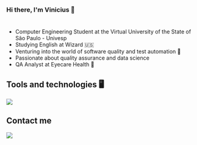 ### Hi there, I'm Vinicius 👋
#

- Computer Engineering Student at the Virtual University of the State of São Paulo - Univesp
- Studying English at Wizard 🇺🇸
- Venturing into the world of software quality and test automation 🖤
- Passionate about quality assurance and data science
- QA Analyst at Eyecare Health 💙

## Tools and technologies 🖥️

<p align="left">
  <a href="https://skillicons.dev">
    <img src="https://skillicons.dev/icons?i=git,github,linux,js," />
  </a>
</p>

## Contact me 
<div>
<a href="https://www.linkedin.com/in/vinicius-trindade-bab040170" target="_blank"><img loading="lazy" src="https://img.shields.io/badge/-LinkedIn-%230077B5?style=for-the-badge&logo=linkedin&logoColor=white" target="_blank"></a>   
</div>

